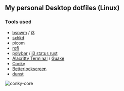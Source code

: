 ## My personal Desktop dotfiles (Linux)

### Tools used

* [bspwm](https://github.com/baskerville/bspwm) / [i3](https://i3wm.org/)
* [sxhkd](https://github.com/baskerville/sxhkd)
* [picom](https://github.com/yshui/picom)
* [rofi](https://github.com/davatorium/rofi)
* [polybar](https://github.com/polybar/polybar) / [i3 status rust](https://github.com/greshake/i3status-rust)
* [Alacritty Terminal](https://github.com/alacritty/alacritty) / [Guake](https://github.com/Guake/guake)
* [Conky](https://github.com/brndnmtthws/conky)
* [Betterlockscreen](https://github.com/betterlockscreen/betterlockscreen)
* [dunst](https://github.com/dunst-project/dunst)




<div style="float:left">
<img alt=conky-core src=https://github.com/madhur/dotfiles/blob/24031182121c8af6a5bb4e01f02b34200bb0b449/screenshot.png />
</div>
<div style="float:clear"></div>
<p/><p/><p/>
